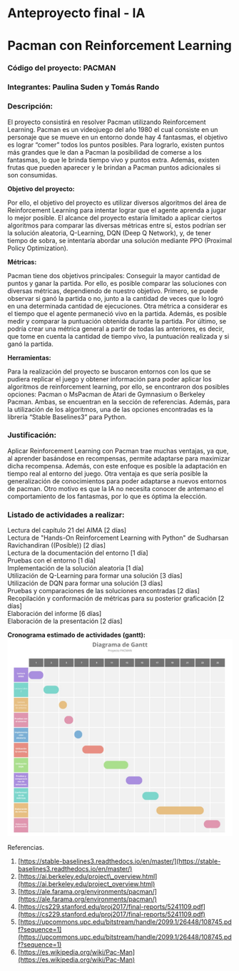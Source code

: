 # **Anteproyecto final \- IA**

# **Pacman con Reinforcement Learning**

### **Código del proyecto:** PACMAN  

### **Integrantes:** Paulina Suden y Tomás Rando

### **Descripción:**

El proyecto consistirá en resolver Pacman utilizando Reinforcement Learning. Pacman es un videojuego del año 1980 el cual consiste en un personaje que se mueve en un entorno donde hay 4 fantasmas, el objetivo es lograr “comer” todos los puntos posibles. Para lograrlo, existen puntos más grandes que le dan a Pacman la posibilidad de comerse a los fantasmas, lo que le brinda tiempo vivo y puntos extra. Además, existen frutas que pueden aparecer y le brindan a Pacman puntos adicionales si son consumidas. 

**Objetivo del proyecto:**  

Por ello, el objetivo del proyecto es utilizar diversos algoritmos del área de Reinforcement Learning para intentar lograr que el agente aprenda a jugar lo mejor posible. El alcance del proyecto estaría limitado a aplicar ciertos algoritmos para comparar las diversas métricas entre sí, estos podrían ser la solución aleatoria, Q-Learning, DQN (Deep Q Network), y, de tener tiempo de sobra, se intentaría abordar una solución mediante PPO (Proximal Policy Optimization).  

**Métricas:**  

Pacman tiene dos objetivos principales: Conseguir la mayor cantidad de puntos y ganar la partida. Por ello, es posible comparar las soluciones con diversas métricas, dependiendo de nuestro objetivo. Primero, se puede observar si ganó la partida o no, junto a la cantidad de veces que lo logró en una determinada cantidad de ejecuciones. Otra métrica a considerar es el tiempo que el agente permaneció vivo en la partida. Además, es posible medir y comparar la puntuación obtenida durante la partida. Por último, se podría crear una métrica general a partir de todas las anteriores, es decir, que tome en cuenta la cantidad de tiempo vivo, la puntuación realizada y si ganó la partida.

**Herramientas:**  

Para la realización del proyecto se buscaron entornos con los que se pudiera replicar el juego y obtener información para poder aplicar los algoritmos de reinforcement learning, por ello, se encontraron dos posibles opciones: Pacman o MsPacman de Atari de Gymnasium o Berkeley Pacman. Ambas, se encuentran en la sección de referencias. Además, para la utilización de los algoritmos, una de las opciones encontradas es la librería “Stable Baselines3” para Python.

### Justificación:  

Aplicar Reinforcement Learning con Pacman trae muchas ventajas, ya que, al aprender basándose en recompensas, permite adaptarse para maximizar dicha recompensa. Además, con este enfoque es posible la adaptación en tiempo real al entorno del juego. Otra ventaja es que sería posible la generalización de conocimientos para poder adaptarse a nuevos entornos de pacman. Otro motivo es que la IA no necesita conocer de antemano el comportamiento de los fantasmas, por lo que es óptima la elección.

### Listado de actividades a realizar:  

Lectura del capítulo 21 del AIMA \[2 días\]  
Lectura de "Hands-On Reinforcement Learning with Python" de Sudharsan Ravichandiran ((Posible)) \[2 días\]  
Lectura de la documentación del entorno \[1 día\]  
Pruebas con el entorno \[1 día\]  
Implementación de la solución aleatoria \[1 día\]  
Utilización de Q-Learning para formar una solución \[3 días\]  
Utilización de DQN para formar una solución \[3 días\]  
Pruebas y comparaciones de las soluciones encontradas \[2 días\]  
Recopilación y conformación de métricas para su posterior graficación \[2 días\]  
Elaboración del informe \[6 días\]  
Elaboración de la presentación \[2 días\]  

**Cronograma estimado de actividades (gantt):**   
 ![](https://github.com/paulisuden/ia-uncuyo-2024/blob/main/proyecto_final/images/Imagen%20de%20WhatsApp%202024-11-04%20a%20las%2012.54.53_84bcd94e.jpg)
 
Referencias.


1. [https://stable-baselines3.readthedocs.io/en/master/](https://stable-baselines3.readthedocs.io/en/master/)  
2. [https://ai.berkeley.edu/project\_overview.html](https://ai.berkeley.edu/project_overview.html)  
3. [https://ale.farama.org/environments/pacman/](https://ale.farama.org/environments/pacman/)  
4. [https://cs229.stanford.edu/proj2017/final-reports/5241109.pdf](https://cs229.stanford.edu/proj2017/final-reports/5241109.pdf)  
5. [https://upcommons.upc.edu/bitstream/handle/2099.1/26448/108745.pdf?sequence=1](https://upcommons.upc.edu/bitstream/handle/2099.1/26448/108745.pdf?sequence=1)  
6. [https://es.wikipedia.org/wiki/Pac-Man](https://es.wikipedia.org/wiki/Pac-Man)
